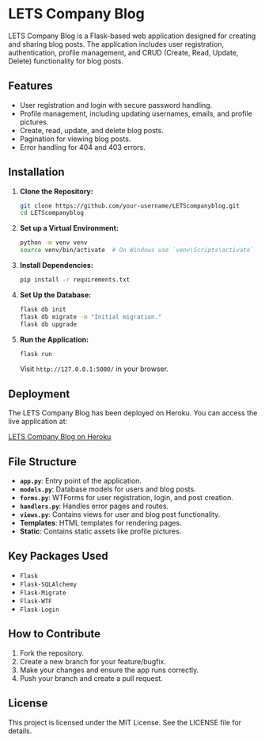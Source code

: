 # LETS Company Blog

LETS Company Blog is a Flask-based web application designed for creating and sharing blog posts. The application includes user registration, authentication, profile management, and CRUD (Create, Read, Update, Delete) functionality for blog posts.

## Features

- User registration and login with secure password handling.
- Profile management, including updating usernames, emails, and profile pictures.
- Create, read, update, and delete blog posts.
- Pagination for viewing blog posts.
- Error handling for 404 and 403 errors.

## Installation

1. **Clone the Repository:**
   ```bash
   git clone https://github.com/your-username/LETScompanyblog.git
   cd LETScompanyblog
   ```

2. **Set up a Virtual Environment:**
   ```bash
   python -m venv venv
   source venv/bin/activate  # On Windows use `venv\Scripts\activate`
   ```

3. **Install Dependencies:**
   ```bash
   pip install -r requirements.txt
   ```

4. **Set Up the Database:**
   ```bash
   flask db init
   flask db migrate -m "Initial migration."
   flask db upgrade
   ```

5. **Run the Application:**
   ```bash
   flask run
   ```
   Visit `http://127.0.0.1:5000/` in your browser.

## Deployment

The LETS Company Blog has been deployed on Heroku. You can access the live application at:

[LETS Company Blog on Heroku](https://lets-company-blog-a636485104e1.herokuapp.com/)

## File Structure

- **`app.py`**: Entry point of the application.
- **`models.py`**: Database models for users and blog posts.
- **`forms.py`**: WTForms for user registration, login, and post creation.
- **`handlers.py`**: Handles error pages and routes.
- **`views.py`**: Contains views for user and blog post functionality.
- **Templates**: HTML templates for rendering pages.
- **Static**: Contains static assets like profile pictures.

## Key Packages Used

- `Flask`
- `Flask-SQLAlchemy`
- `Flask-Migrate`
- `Flask-WTF`
- `Flask-Login`

## How to Contribute

1. Fork the repository.
2. Create a new branch for your feature/bugfix.
3. Make your changes and ensure the app runs correctly.
4. Push your branch and create a pull request.

## License

This project is licensed under the MIT License. See the LICENSE file for details.
